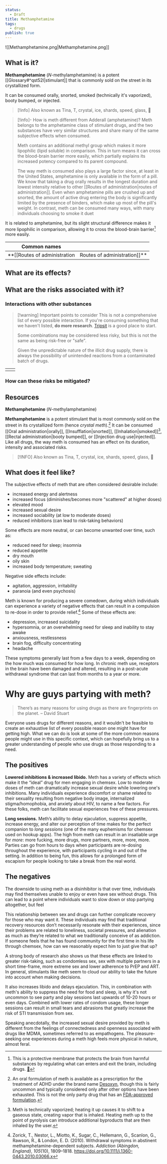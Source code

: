 ```yaml
---
status:
  - Draft
title: Methamphetamine
tags:
  - drugs
publish: true
---
```

![[Methamphetamine.png|Methamphetamine.png]]
## What is it?

**Methamphetamine** (_N_-methylamphetamine) is a potent [[Glossary#^qst52l|stimulant]] that is commonly sold on the street in its crystallized form.

It can be consumed orally, snorted, smoked (technically it's vaporized), booty bumped, or injected.

> [!info] Also known as
> Tina, T, crystal, ice, shards, speed, glass, 🧊

> [!info]- How is meth different from Adderall (amphetamine)?
> Meth belongs to the amphetamine class of stimulant drugs, and the two substances have very similar structures and share many of the same subjective effects when consumed.
> 
> Meth contains an additional methyl group which makes it more lipophilic (lipid soluble) in comparison. This in turn means it can cross the blood-brain barrier more easily, which partially explains its increased potency compared to its parent compound.
> 
> The way meth is consumed also plays a large factor since, at least in the United States, amphetamine is only available in the form of a pill. We know that taking a drug orally results in the longest duration and lowest intensity relative to other [[Routes of administration|routes of administration]]. Even when amphetamine pills are crushed up and snorted, the amount of active drug entering the body is significantly limited by the presence of binders, which make up most of the pill's weight.
> In contrast, meth can be consumed many ways, with many individuals choosing to smoke it duet







It is related to amphetamine, but its slight structural difference makes it more lipophilic in comparison, allowing it to cross the blood-brain barrier[^5] more easily. 


| **Common names**                 |     |
| -------------------------------- | --- |
| **[[Routes of administration|Routes of administration]]** |     |


## What are its effects?


## What are the risks associated with it?


### Interactions with other substances


> [!warning] Important points to consider
> This is not a comprehensive list of every possible interaction. If you're consuming something that we haven't listed, **do more research**. [Tripsit](https://combo.tripsit.me/) is a good place to start.
> 
> Some combinations may be considered less risky, but this is not the same as being risk-free or "safe".
> 
> Given the unpredictable nature of the illicit drug supply, there is always the possibility of unintended reactions from a contaminated batch of drugs.
 

|     |     |
| --- | --- |
|     |     |

### How can these risks be mitigated?


## Resources

**Methamphetamine** (_N_-methylamphetamine)




**Methamphetamine** is a potent stimulant that is most commonly sold on the street in its crystallized form (hence *crystal meth*).[^1] It can be consumed [[Oral administration|orally]], [[Insufflation|snorted]], [[Inhalation|smoked]][^2], [[Rectal administration|booty bumped]], or [[Injection drug use|injected]]. Like all drugs, the way meth is consumed has an effect on its duration, intensity and associated risks.

> [!INFO] Also known as
> Tina, T, crystal, ice, shards, speed, glass, 🧊

## What does it feel like?

The subjective effects of meth that are often considered desirable include:

- increased energy and alertness
- increased focus (diminishes/becomes more "scattered" at higher doses)
- elevated mood
- increased sexual desire
- increased sociability (at low to moderate doses)
- reduced inhibitions (can lead to risk-taking behaviors)

Some effects are more neutral, or can become unwanted over time, such as:

- reduced need for sleep; insomnia
- reduced appetite
- dry mouth
- oily skin
- increased body temperature; sweating

Negative side effects include:

- agitation, aggression, irritability
- paranoia (and even psychosis)

Meth is known for producing a severe comedown, during which individuals can experience a variety of negative effects that can result in a compulsion to re-dose in order to provide relief.[^3] Some of these effects are:

- depression, increased suicidality
- hypersomnia, or an overwhelming need for sleep and inability to stay awake
- anxiousness, restlessness
- brain fog, difficulty concentrating
- headache

These symptoms generally last from a few days to a week, depending on the how much was consumed for how long. In chronic meth use, receptors in the brain have been damaged and altered, resulting in a post-acute withdrawal syndrome that can last from months to a year or more.
# Why are guys partying with meth?

> There’s as many reasons for using drugs as there are fingerprints on the planet.
> – David Stuart

Everyone uses drugs for different reasons, and it wouldn't be feasible to create an exhaustive list of every possible reason one might have for getting high. What we can do is look at some of the more common reasons people might use in this specific context, which can hopefully bring us to a greater understanding of people who use drugs as those responding to a need.
## The positives

**Lowered inhibitions & increased libido.** Meth has a variety of effects which make it the “ideal” drug for men engaging in chemsex. Low to moderate doses of meth can dramatically increase sexual desire while lowering one's inhibitions. Many individuals experience discomfort or shame related to their sexuality resulting from negative body image, internalized stigma/homophobia, and anxiety about HIV, to name a few factors. For these folks, meth can facilitate sexual experiences free of these pressures.

**Long sessions.**
Meth’s ability to delay ejaculation, suppress appetite, increase energy, and alter our perception of time makes for the perfect companion to *long sessions* (one of the many euphemisms for chemsex used on hookup apps). The high from meth can result in an insatiable urge for *more*: more fucking, more drugs, more partners, more, more, more. Parties can go from hours to days when participants are re-dosing throughout the experience, with participants cycling in and out of the setting. In addition to being fun, this allows for a prolonged form of escapism for people looking to take a break from the real world.

## The negatives

The downside to using meth as a disinhibitor is that over time, individuals may find themselves unable to enjoy or even have sex without drugs. This can lead to a point where individuals want to slow down or stop partying altogether, but feel 

This relationship between sex and drugs can further complicate recovery for those who may want it. These individuals may find that traditional recovery resources don’t necessarily resonate with their experiences, since their problems are related to loneliness, societal pressures, and alienation as much as they’re related to what we traditionally conceive of as addiction. If someone feels that he has found community for the first time in his life through chemsex, how can we reasonably expect him to just give that up?

A strong body of research also shows us that these effects are linked to greater risk-taking, such as condomless sex, sex with multiple partners in a short time-frame, more extreme sex and  lower adherence to PrEP and ART. In general, stimulants like meth seem to cloud our ability to take the future into account when making decisions.

It also increases libido and delays ejaculation. This, in combination with meth's ability to suppress the need for food and sleep, is why it's not uncommon to see party and play sessions last upwards of 10-20 hours or even days. Combined with lower rates of condom usage, these longer sessions can result in small tears and abrasions that greatly increase the risk of STI transmission from sex. 

Speaking anecdotally, the increased sexual desire provided by meth is different from the feelings of connectedness and openness associated with drugs like MDMA, sometimes referred to as empathogens. The pleasure-seeking one experiences during a meth high feels more physical in nature, almost feral.

[^1]: An oral formulation of meth is available as a prescription for the treatment of ADHD under the brand name [Desoxyn](https://reference.medscape.com/drug/desoxyn-methamphetamine-999218), though this is fairly uncommon and typically considered only after other options have been exhausted. This is not the only party drug that has an [FDA-approved formulation](https://www.fda.gov/drugs/postmarket-drug-safety-information-patients-and-providers/xyrem-sodium-oxybate-information).

[^2]: Meth is technically vaporized; heating it up causes it to shift to a gaseous state, creating vapor that is inhaled. Heating meth up to the point of pyrolysis can introduce additional byproducts that are then inhaled by the user.

[^3]: Zorick, T., Nestor, L., Miotto, K., Sugar, C., Hellemann, G., Scanlon, G., Rawson, R., & London, E. D. (2010). Withdrawal symptoms in abstinent methamphetamine-dependent subjects. _Addiction (Abingdon, England)_, _105_(10), 1809–1818. https://doi.org/10.1111/j.1360-0443.2010.03066.x

[^5]: This is a protective membrane that protects the brain from harmful substances by regulating what can enters and exit the brain, including drugs. [🎥](https://www.youtube.com/watch?v=e9sN9gOEdG4)
